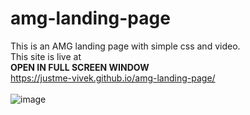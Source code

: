 # amg-landing-page
This is an AMG landing page with simple css and video.
<br>
This site is live at 
<br>
<b>OPEN IN FULL SCREEN WINDOW</b>
<br>
https://justme-vivek.github.io/amg-landing-page/
<br>
<br>
![image](https://github.com/justme-vivek/amd-landing-page/assets/147023192/9dd204e0-5348-4a83-8228-6083a28f503e)
